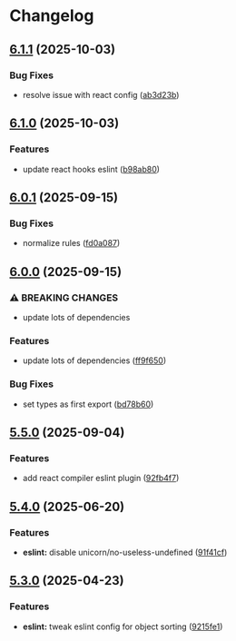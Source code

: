 # Changelog

## [6.1.1](https://github.com/fusionary/web-configs/compare/eslint-config@v6.1.0...eslint-config@v6.1.1) (2025-10-03)


### Bug Fixes

* resolve issue with react config ([ab3d23b](https://github.com/fusionary/web-configs/commit/ab3d23b4ce95f5bc74685a35666ec55f28bc690a))

## [6.1.0](https://github.com/fusionary/web-configs/compare/eslint-config@v6.0.1...eslint-config@v6.1.0) (2025-10-03)


### Features

* update react hooks eslint ([b98ab80](https://github.com/fusionary/web-configs/commit/b98ab80569066f3722e8d8cd0fc3f933dc50f898))

## [6.0.1](https://github.com/fusionary/web-configs/compare/eslint-config@v6.0.0...eslint-config@v6.0.1) (2025-09-15)


### Bug Fixes

* normalize rules ([fd0a087](https://github.com/fusionary/web-configs/commit/fd0a087c9c230250e2b366bbf6461c4a60c8ed18))

## [6.0.0](https://github.com/fusionary/web-configs/compare/eslint-config@v5.5.0...eslint-config@v6.0.0) (2025-09-15)


### ⚠ BREAKING CHANGES

* update lots of dependencies

### Features

* update lots of dependencies ([ff9f650](https://github.com/fusionary/web-configs/commit/ff9f6500718d2a83baccbe3ebd74b87254d1f7ea))


### Bug Fixes

* set types as first export ([bd78b60](https://github.com/fusionary/web-configs/commit/bd78b60ba2363c76d695c13ee4046d1897792908))

## [5.5.0](https://github.com/fusionary/web-configs/compare/eslint-config@v5.4.0...eslint-config@v5.5.0) (2025-09-04)


### Features

* add react compiler eslint plugin ([92fb4f7](https://github.com/fusionary/web-configs/commit/92fb4f7d89fc3e509a08921ac9158f6ceaf8d788))

## [5.4.0](https://github.com/fusionary/web-configs/compare/eslint-config@v5.3.0...eslint-config@v5.4.0) (2025-06-20)


### Features

* **eslint:** disable unicorn/no-useless-undefined ([91f41cf](https://github.com/fusionary/web-configs/commit/91f41cf28ea8394c82eca25606bece543f52d821))

## [5.3.0](https://github.com/fusionary/web-configs/compare/eslint-config@v5.2.0...eslint-config@v5.3.0) (2025-04-23)


### Features

* **eslint:** tweak eslint config for object sorting ([9215fe1](https://github.com/fusionary/web-configs/commit/9215fe1b9901bd8b8b82d764a3ba9a0bef0a4659))

